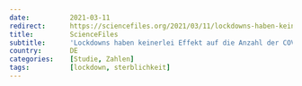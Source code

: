 ```yaml
---
date:          2021-03-11
redirect:      https://sciencefiles.org/2021/03/11/lockdowns-haben-keinerlei-effekt-auf-die-anzahl-der-covid-19-toten-neue-studie/
title:         ScienceFiles
subtitle:      'Lockdowns haben keinerlei Effekt auf die Anzahl der COVID-19-Toten [Neue Studie]'
country:       DE
categories:    [Studie, Zahlen]
tags:          [lockdown, sterblichkeit]
---
```

